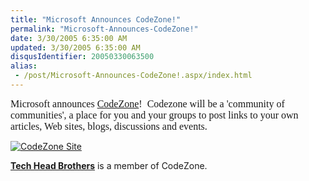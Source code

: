 ```yaml
---
title: "Microsoft Announces CodeZone!"
permalink: "Microsoft-Announces-CodeZone!"
date: 3/30/2005 6:35:00 AM
updated: 3/30/2005 6:35:00 AM
disqusIdentifier: 20050330063500
alias:
 - /post/Microsoft-Announces-CodeZone!.aspx/index.html
---
```

<font face="Verdana" size="2"><font face="Times New Roman" size="3">Microsoft 
announces [CodeZone](http://www.codezone.com/)!  Codezone will 
be a 'community of communities', a place for you and your groups to post links 
to your own articles, Web sites, blogs, discussions and events. </font><font face="Times New Roman" size="3"></font></font>

[![CodeZone Site](http://www.ctdotnet.com/Portals/9/codezonelogo.gif)](http://www.codezone.com/)  
<!-- more -->

[**Tech Head 
Brothers**](http://www.techheadbrothers.com) is a member of CodeZone.<font face="Verdana" size="2"></font>
